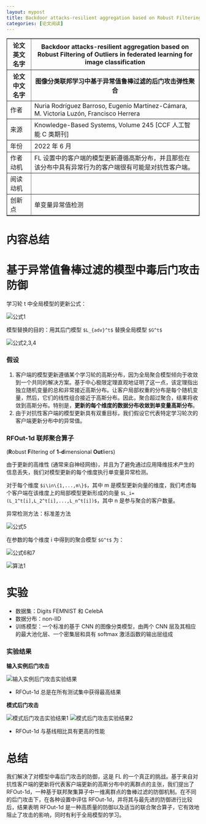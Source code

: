 ```yaml
---
layout: mypost
title: Backdoor attacks-resilient aggregation based on Robust Filtering of Outliers in federated learning for image classification
categories: [论文阅读]
---
```


<table border="1">
    <tr>
        <th>论文英文名字</th>
        <th>Backdoor attacks-resilient aggregation based on Robust Filtering of Outliers in federated learning for image classification</th>
    </tr>
    <tr>
        <th>论文中文名字</th>
        <th>图像分类联邦学习中基于异常值鲁棒过滤的后门攻击弹性聚合</th>
    </tr>
    <tr>
        <td>作者</td>
        <td>Nuria Rodríguez Barroso, Eugenio Martínez-Cámara, M. Victoria Luzón, Francisco Herrera</td>
    </tr>
    <tr>
        <td>来源</td>
        <td>Knowledge-Based Systems, Volume 245 [CCF 人工智能 C 类期刊]</td>
    </tr>
    <tr>
        <td>年份</td>
        <td>2022 年 6 月</td>
    </tr>
    <tr>
        <td>作者动机</td>
        <td>FL 设置中的客户端的模型更新遵循高斯分布，并且那些在该分布中具有异常行为的客户端很有可能是对抗性客户端。</td>
    </tr>
    <tr>
        <td>阅读动机</td>
        <td></td>
    </tr>
    <tr>
        <td>创新点</td>
        <td>单变量异常值检测</td>
    </tr>
</table>

# 内容总结

# 基于异常值鲁棒过滤的模型中毒后门攻击防御

学习轮 t 中全局模型的更新公式：

![公式1](公式1.png)

模型替换的目的：用其后门模型 `$L_{adv}^t$` 替换全局模型 `$G^t$`

![公式2,3,4](公式2,3,4.png)

### 假设

1. 客户端的模型更新遵循某个学习轮的高斯分布，因为全局聚合模型倾向于收敛到一个共同的解决方案。基于中心极限定理直观地证明了这一点，该定理指出独立随机变量的总和非常接近高斯分布。让客户局部权重的分布是每个随机变量，然后，它们的线性组合接近于高斯分布。因此，聚合超过聚合，结果将收敛到高斯分布。特别是，**更新的每个维度的数据分布收敛到单变量高斯分布**。
2. 由于对抗性客户端的模型更新具有双重目标，我们假设它代表特定学习轮次的客户端更新分布中的异常值。

### RFOut-1d 联邦聚合算子

(**R**obust **F**iltering of **1-d**imensional **Out**liers)

由于更新的高维性 (通常来自神经网络)，并且为了避免通过应用降维技术产生的信息丢失，我们对模型更新的每个维度执行单变量异常检测。

对于每个维度 `$i\in\{1,...,m\}$`，其中 m 是模型更新向量的维度，我们考虑每个客户端在该维度上的局部模型更新形成的向量 `$L_i=(L_1^t[i],L_2^t[i],...,L_n^t[i])$`，其中 n 是参与聚合的客户数量。

异常检测方法：标准差方法

![公式5](公式5.png)

在参数的每个维度 i 中得到的聚合模型 `$G^t$` 为：

![公式6和7](公式6和7.png)

![算法1](算法1.png)

# 实验

+ 数据集：Digits FEMNIST 和 CelebA
+ 数据分布：non-IID
+ 训练模型：一个标准的基于 CNN 的图像分类模型，由两个 CNN 层及其相应的最大池化层、一个密集层和具有 softmax 激活函数的输出层组成

### 实验结果

**输入实例后门攻击**

![输入实例后门攻击实验结果](输入实例后门攻击实验结果.png)

+ RFOut-1d 总是在所有测试集中获得最高结果

**模式后门攻击**

![模式后门攻击实验结果1](模式后门攻击实验结果1.png)
![模式后门攻击实验结果2](模式后门攻击实验结果2.png)

+ RFOut-1d 与基线相比具有更高的性能

# 总结

我们解决了对模型中毒后门攻击的防御，这是 FL 的一个真正的挑战。基于来自对抗性客户端的更新将代表客户端更新的高斯分布中的离群点的主张，我们提出了 RFOut-1d，一种基于联邦聚集算子中一维离群点的鲁棒过滤的防御机制。在不同的后门攻击下，在各种设置中评估 RFOut-1d，并将其与最先进的防御进行比较后，结果表明 RFOut-1d 是一种高质量的防御以及适当的联合聚合算子，它有效地阻止了攻击的影响，同时有利于全局模型的学习。